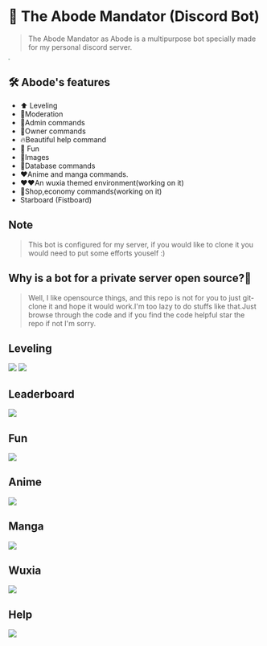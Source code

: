 
# 🤖 The Abode Mandator (Discord Bot)
>The Abode Mandator as Abode is a multipurpose bot specially made for my personal discord server.

<img src = "https://i.ibb.co/Z6SkT30/Abode.png" style="zoom:20%;">

## 🛠️ Abode's features
- ⬆️ Leveling
- 🔨Moderation 
- 🔨Admin commands
- 🔨Owner commands
- 🔥Beautiful help command 
- 🏀 Fun 
- 🌆Images 
- 💪Database commands
- ❤️Anime and manga commands.
- ❤️❤️An wuxia themed environment(working on it)
- 🛒Shop,economy commands(working on it)
- Starboard (Fistboard)

## Note 
>This bot is configured for my server, if you would like to clone it you would need to put some efforts youself :)

## Why is a bot for a private server open source?🤨
>Well, I like opensource things, and this repo is not for you to just git-clone it and hope it would work.I'm too lazy to do stuffs like that.Just browse through the code and if you find the code helpful star the repo if not I'm sorry. 

## Leveling
<img src = "./resources/leveling.png">
<img src = "./resources/wuxia_2.png">

## Leaderboard
<img src = "./resources/lb.png">

## Fun 
<img src = "./resources/fun.png">

## Anime
<img src = "./resources/anime.png">

## Manga
<img src = "./resources/manga.png">

## Wuxia
<img src = "./resources/wuxia.png">

## Help
<img src = "./resources/help.png">
